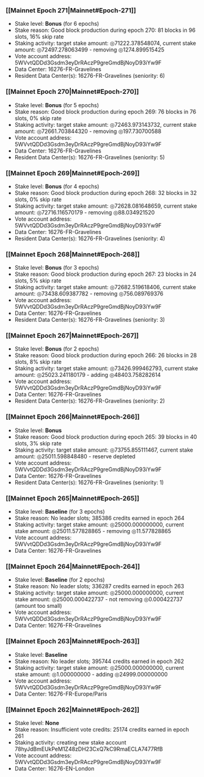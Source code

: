 ### [[Mainnet Epoch 271|Mainnet#Epoch-271]]
* Stake level: **Bonus** (for 6 epochs)
* Stake reason: Good block production during epoch 270: 81 blocks in 96 slots, 16% skip rate
* Staking activity: target stake amount: ◎71222.378548074, current stake amount: ◎72497.278063499 - removing ◎1274.899515425
* Vote account address: 5WVvtQDDd3Gsdm3eyDrRAczP9greGmdBjNoyD93iYw9F
* Data Center: 16276-FR-Gravelines
* Resident Data Center(s): 16276-FR-Gravelines (seniority: 6)
### [[Mainnet Epoch 270|Mainnet#Epoch-270]]
* Stake level: **Bonus** (for 5 epochs)
* Stake reason: Good block production during epoch 269: 76 blocks in 76 slots, 0% skip rate
* Staking activity: target stake amount: ◎72463.973143732, current stake amount: ◎72661.703844320 - removing ◎197.730700588
* Vote account address: 5WVvtQDDd3Gsdm3eyDrRAczP9greGmdBjNoyD93iYw9F
* Data Center: 16276-FR-Gravelines
* Resident Data Center(s): 16276-FR-Gravelines (seniority: 5)
### [[Mainnet Epoch 269|Mainnet#Epoch-269]]
* Stake level: **Bonus** (for 4 epochs)
* Stake reason: Good block production during epoch 268: 32 blocks in 32 slots, 0% skip rate
* Staking activity: target stake amount: ◎72628.081648659, current stake amount: ◎72716.116570179 - removing ◎88.034921520
* Vote account address: 5WVvtQDDd3Gsdm3eyDrRAczP9greGmdBjNoyD93iYw9F
* Data Center: 16276-FR-Gravelines
* Resident Data Center(s): 16276-FR-Gravelines (seniority: 4)
### [[Mainnet Epoch 268|Mainnet#Epoch-268]]
* Stake level: **Bonus** (for 3 epochs)
* Stake reason: Good block production during epoch 267: 23 blocks in 24 slots, 5% skip rate
* Staking activity: target stake amount: ◎72682.519618406, current stake amount: ◎73438.609387782 - removing ◎756.089769376
* Vote account address: 5WVvtQDDd3Gsdm3eyDrRAczP9greGmdBjNoyD93iYw9F
* Data Center: 16276-FR-Gravelines
* Resident Data Center(s): 16276-FR-Gravelines (seniority: 3)
### [[Mainnet Epoch 267|Mainnet#Epoch-267]]
* Stake level: **Bonus** (for 2 epochs)
* Stake reason: Good block production during epoch 266: 26 blocks in 28 slots, 8% skip rate
* Staking activity: target stake amount: ◎73426.999462793, current stake amount: ◎25023.241180179 - adding ◎48403.758282614
* Vote account address: 5WVvtQDDd3Gsdm3eyDrRAczP9greGmdBjNoyD93iYw9F
* Data Center: 16276-FR-Gravelines
* Resident Data Center(s): 16276-FR-Gravelines (seniority: 2)
### [[Mainnet Epoch 266|Mainnet#Epoch-266]]
* Stake level: **Bonus**
* Stake reason: Good block production during epoch 265: 39 blocks in 40 slots, 3% skip rate
* Staking activity: target stake amount: ◎73755.855111467, current stake amount: ◎25011.598848480 - reserve depleted
* Vote account address: 5WVvtQDDd3Gsdm3eyDrRAczP9greGmdBjNoyD93iYw9F
* Data Center: 16276-FR-Gravelines
* Resident Data Center(s): 16276-FR-Gravelines (seniority: 1)
### [[Mainnet Epoch 265|Mainnet#Epoch-265]]
* Stake level: **Baseline** (for 3 epochs)
* Stake reason: No leader slots; 385386 credits earned in epoch 264
* Staking activity: target stake amount: ◎25000.000000000, current stake amount: ◎25011.577828865 - removing ◎11.577828865
* Vote account address: 5WVvtQDDd3Gsdm3eyDrRAczP9greGmdBjNoyD93iYw9F
* Data Center: 16276-FR-Gravelines
### [[Mainnet Epoch 264|Mainnet#Epoch-264]]
* Stake level: **Baseline** (for 2 epochs)
* Stake reason: No leader slots; 336287 credits earned in epoch 263
* Staking activity: target stake amount: ◎25000.000000000, current stake amount: ◎25000.000422737 - not removing ◎0.000422737 (amount too small)
* Vote account address: 5WVvtQDDd3Gsdm3eyDrRAczP9greGmdBjNoyD93iYw9F
* Data Center: 16276-FR-Gravelines
### [[Mainnet Epoch 263|Mainnet#Epoch-263]]
* Stake level: **Baseline**
* Stake reason: No leader slots; 395744 credits earned in epoch 262
* Staking activity: target stake amount: ◎25000.000000000, current stake amount: ◎1.000000000 - adding ◎24999.000000000
* Vote account address: 5WVvtQDDd3Gsdm3eyDrRAczP9greGmdBjNoyD93iYw9F
* Data Center: 16276-FR-Europe/Paris
### [[Mainnet Epoch 262|Mainnet#Epoch-262]]
* Stake level: **None**
* Stake reason: Insufficient vote credits: 25174 credits earned in epoch 261
* Staking activity: creating new stake account 78hyJdBmEUkPeM1Z48zDH23CxQ7kC9RmaECLA7477RfB
* Vote account address: 5WVvtQDDd3Gsdm3eyDrRAczP9greGmdBjNoyD93iYw9F
* Data Center: 16276-EN-London